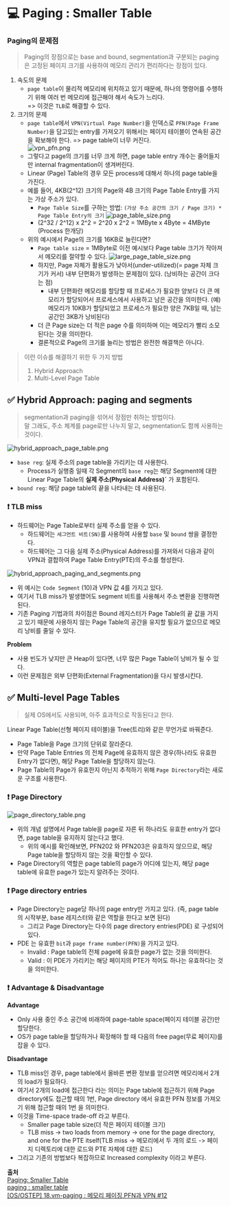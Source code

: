 # 💻 Paging : Smaller Table
### Paging의 문제점
> Paging의 장점으로는 base and bound, segmentation과 구분되는 paging은 고정된 페이지 크기를 사용하여 메모리 관리가 편리하다는 장점이 있다.

1. 속도의 문제
   - `page table`이 물리적 메모리에 위치하고 있기 때문에, 하나의 명령어를 수행하기 위해 여러 번 메모리에 접근해야 해서 속도가 느리다.  
     => 이것은 `TLB`로 해결할 수 있다.
2. 크기의 문제
   - `page table`에서 `VPN(Virtual Page Number)`을 인덱스로 `PFN(Page Frame Number)`을 담고있는 entry를 가져오기 위해서는 페이지 테이블이 연속된 공간을 확보해야 한다. => page table이 너무 커진다.  
    ![vpn_pfn.png](../res/vpn_pfn.png)
   - 그렇다고 page의 크기를 너무 크게 하면, page table entry 개수는 줄어들지만 internal fragmentation이 생겨버린다.
   - Linear (Page) Table의 경우 모든 process에 대해서 하나의 page table을 가진다.
   - 예를 들어, 4KB(2^12) 크기의 Page와 4B 크기의 Page Table Entry를 가지는 가상 주소가 있다.
     - `Page Table Size`를 구하는 방법: `(가상 주소 공간의 크기 / Page 크기) * Page Table Entry의 크기`
     ![page_table_size.png](../res/page_table_size.png)
     - (2^32 / 2^12) x 2^2 = 2^20 x 2^2 = 1MByte x 4Byte = 4MByte (Process 한개당)
   - 위의 예시에서 Page의 크기를 16KB로 늘린다면?
     - `Page table size` = 1MByte로 이전 예시보다 Page table 크기가 작아져서 메모리를 절약할 수 있다.
       ![large_page_table_size.png](../res/large_page_table_size.png)
     - 하지만, Page 자체가 활용도가 낮아서(under-utilized)(= page 자체 크기가 커서) 내부 단편화가 발생하는 문제점이 있다. (낭비하는 공간이 크다는 점)
       - 내부 단편화란 메모리를 할당할 때 프로세스가 필요한 양보다 더 큰 메모리가 할당되어서 프로세스에서 사용하고 남은 공간을 의미한다. (예) 메모리가 10KB가 할당되었고 프로세스가 필요한 양은 7KB일 때, 남는 공간인 3KB가 낭비된다)
     - 더 큰 Page size는 더 적은 page 수를 의미하며 이는 메모리가 빨리 소모된다는 것을 의미한다. 
     - 결론적으로 Page의 크기를 늘리는 방법은 완전한 해결책은 아니다.

> 이런 이슈를 해결하기 위한 두 가지 방법
> 1. Hybrid Approach
> 2. Multi-Level Page Table

## ✅ Hybrid Approach: paging and segments
> segmentation과 paging을 섞어서 장점만 취하는 방법이다.  
> 말 그래도, 주소 체계를 page로만 나누지 말고, segmentation도 함께 사용하는 것이다.

![hybrid_approach_page_table.png](../res/hybrid_approach_page_table.png)
- `base reg`: 실제 주소의 page table을 가리키는 데 사용한다.
  - Process가 실행중 일때 각 Segment의 `base reg`는 해당 Segment에 대한 Linear Page Table의 **실제 주소(Physical Address)`** 가 포함된다.
- `bound reg`: 해당 page table의 끝을 나타내는 데 사용된다.

### ❗️ TLB miss
- 하드웨어는 Page Table로부터 실제 주소를 얻을 수 있다.
  - 하드웨어는 `세그먼트 비트(SN)`를 사용하여 사용할 `base` 및 `bound` 쌍을 결정한다.
  - 하드웨어는 그 다음 실제 주소(Physical Address)를 가져와서 다음과 같이 VPN과 결합하여 Page Table Entry(PTE)의 주소를 형성한다.

![hybrid_approach_paging_and_segments.png](../res/hybrid_approach_paging_and_segments.png)
- 위 예시는 `Code Segment` (10)과 VPN 값 4를 가지고 있다.
- 여기서 TLB miss가 발생했어도 segment 비트를 사용해서 주소 변환을 진행하면 된다.
- 기존 Paging 기법과의 차이점은 Bound 레지스터가 Page Table의 끝 값을 가지고 있기 때문에 사용하지 않는 Page Table의 공간을 유지할 필요가 없으므로 메모리 낭비를 줄일 수 있다.
  
**Problem**
- 사용 빈도가 낮지만 큰 Heap이 있다면, 너무 많은 Page Table이 낭비가 될 수 있다.
- 이런 문제점은 외부 단편화(External Fragmentation)을 다시 발생시킨다.

## ✅ Multi-level Page Tables
> 실제 OS에서도 사용되며, 아주 효과적으로 작동된다고 한다.

Linear Page Table(선형 페이지 테이블)을 Tree(트리)와 같은 무언가로 바꿔준다.
- Page Table을 Page 크기의 단위로 잘라준다.
- 만약 Page Table Entries 의 전체 Page에 유효하지 않은 경우(하나라도 유효한 Entry가 없다면), 해당 Page Table을 할당하지 않는다.
- Page Table의 Page가 유효한지 아닌지 추적하기 위해 `Page Directory`라는 새로운 구조를 사용한다.

### ❗️ Page Directory
![page_directory_table.png](../res/page_directory_table.png)
- 위의 개념 설명에서 Page table을 page로 자른 뒤 하나라도 유효한 entry가 없다면, page table을 유지하지 않는다고 했다. 
  - 위의 예시를 확인해보면, PFN202 와 PFN203은 유효하지 않으므로, 해당 Page table을 할당하지 않는 것을 확인할 수 있다.
- Page Directory의 역할은 page table의 page가 어디에 있는지, 해당 page table에 유효한 page가 있는지 알려주는 것이다.

### ❗️ Page directory entries
- Page Directory는 page당 하나의 page entry만 가지고 있다. (즉, page table의 시작부분, base 레지스터와 같은 역할을 한다고 보면 된다)
  - 그리고 Page Directory는 다수의 page directory entries(PDE) 로 구성되어 있다. 
- PDE 는 유효한 `bit`과 `page frame number(PFN)`을 가지고 있다. 
  - Invalid : Page table의 전체 page에 유효한 page가 없는 것을 의미한다. 
  - Valid : 이 PDE가 가리키는 해당 페이지의 PTE가 적어도 하나는 유효하다는 것을 의미한다.

### ❗ Advantage & Disadvantage
**Advantage**
- Only 사용 중인 주소 공간에 비래하여 page-table space(페이지 테이블 공간)만 할당한다. 
- OS가 page table을 할당하거나 확장해야 할 때 다음의 free page(무료 페이지)를 잡을 수 있다.

**Disadvantage**
- TLB miss인 경우, page table에서 올바른 변환 정보를 얻으려면 메모리에서 2개의 load가 필요하다. 
- 여기서 2개의 load에 접근한다 라는 의미는 Page table에 접근하기 위해 Page directory에도 접근할 때의 1번, Page directory 에서 유효한 PFN 정보를 가져오기 위해 접근할 때의 1번 을 의미한다. 
- 이것을 Time-space trade-off 라고 부른다. 
  - Smaller page table size(더 작은 페이지 테이블 크기)
  - TLB miss -> two loads from memory -> one for the page directory, and one for the PTE itself(TLB miss -> 메모리에서 두 개의 로드 -> 페이지 디렉토리에 대한 로드와 PTE 자체에 대한 로드)
- 그리고 기존의 방법보다 복잡하므로 Increased complexity 이라고 부른다.


**출처**  
[Paging: Smaller Table](https://github.com/devSquad-study/2023-CS-Study/blob/main/OS/os_smaller_table.md)  
[paging : smaller table](https://star-peanuts.tistory.com/97)  
[[OS/OSTEP] 18.vm-paging : 메모리 페이징,PFN과 VPN #12](https://devforyou.tistory.com/80)  
